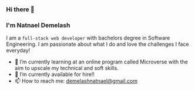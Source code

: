 ### Hi there 👋
### I'm Natnael Demelash
I am a `full-stack web developer` with bachelors degree in Software Engineering. I am passionate about what I do and love the challenges I face everyday!
- 🌱 I’m currently learning at an online program called Microverse with the aim to upscale my technical and soft skills.
- 👯 I’m currently available for hire!!
- 📫 How to reach me: demelashnatnael@gmail.com
<!--
**NatiDeme/NatiDeme** is a ✨ _special_ ✨ repository because its `README.md` (this file) appears on your GitHub profile.

Here are some ideas to get you started:

- 🔭 I’m currently working on ...
- 🌱 I’m currently learning ...
- 👯 I’m looking to collaborate on ...
- 🤔 I’m looking for help with ...
- 💬 Ask me about ...
- 📫 How to reach me: ...
- 😄 Pronouns: ...
- ⚡ Fun fact: ...
-->
